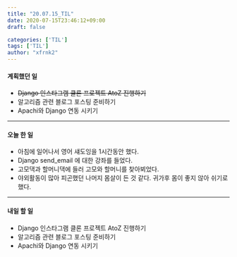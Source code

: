 ```yaml
---
title: "20.07.15_TIL"
date: 2020-07-15T23:46:12+09:00
draft: false

categories: ['TIL']
tags: ['TIL']
author: "xfrnk2"
---
```

#### 계획했던 일
+ ~~Django 인스타그램 클론 프로젝트 AtoZ 진행하기~~
+ 알고리즘 관련 블로그 포스팅 준비하기
+ Apachi와 Django 연동 시키기
---  
#### 오늘 한 일
+ 아침에 일어나서 영어 섀도잉을 1시간동안 했다.
+ Django send_email 에 대한 강좌를 들었다.
+ 고모댁과 할머니댁에 들러 고모와 할머니를 찾아뵈었다.
+ 야외활동이 많아 피곤했던 나머지 몸살이 든 것 같다. 귀가후 몸이 좋지 않아 쉬기로 했다.
---   
#### 내일 할 일 
+ Django 인스타그램 클론 프로젝트 AtoZ 진행하기
+ 알고리즘 관련 블로그 포스팅 준비하기
+ Apachi와 Django 연동 시키기